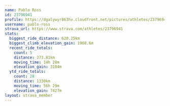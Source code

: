 ```yaml
---
name: Pablo Ross
id: 23796941
profile: https://dgalywyr863hv.cloudfront.net/pictures/athletes/23796941/14615399/1/large.jpg
username: pablo-ross
strava_url: https://www.strava.com/athletes/23796941
stats:
  biggest_ride_distance: 620.25km
  biggest_climb_elevation_gain: 1960.6m
  recent_ride_totals:
    count: 5
    distance: 373.81km
    moving_time: 14h 28m
    elevation_gain: 3104m
  ytd_ride_totals:
    count: 28
    distance: 1330km
    moving_time: 56h 29m
    elevation_gain: 7427m
layout: strava_member
--- 
```

